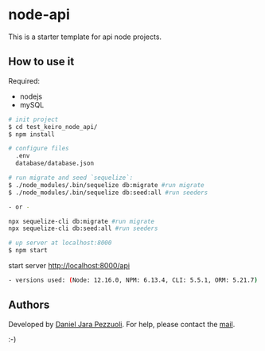 # node-api

This is a starter template for api node projects.

## How to use it

Required:

-   nodejs
-   mySQL

```bash
# init project
$ cd test_keiro_node_api/
$ npm install

# configure files
  .env
  database/database.json

# run migrate and seed `sequelize`:
$ ./node_modules/.bin/sequelize db:migrate #run migrate
$ ./node_modules/.bin/sequelize db:seed:all #run seeders

- or -

npx sequelize-cli db:migrate #run migrate
npx sequelize-cli db:seed:all #run seeders

# up server at localhost:8000
$ npm start
```

start server [http://localhost:8000/api](http://localhost:8000/api)

```bash
- versions used: (Node: 12.16.0, NPM: 6.13.4, CLI: 5.5.1, ORM: 5.21.7)
```

## Authors

Developed by [Daniel Jara Pezzuoli](http://dpezz.me).
For help, please contact the [mail](mailto:jara.pezzuoli@gmail.com).

:-)
